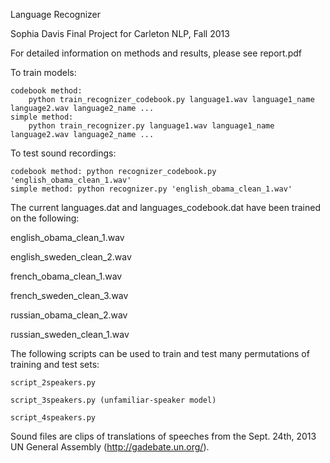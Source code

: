 Language Recognizer

Sophia Davis
Final Project for Carleton NLP, Fall 2013

For detailed information on methods and results, please see report.pdf


To train models:

    codebook method:
        python train_recognizer_codebook.py language1.wav language1_name language2.wav language2_name ...
    simple method:
        python train_recognizer.py language1.wav language1_name language2.wav language2_name ...


To test sound recordings:

    codebook method: python recognizer_codebook.py 'english_obama_clean_1.wav'
    simple method: python recognizer.py 'english_obama_clean_1.wav'


The current languages.dat and languages_codebook.dat have been trained on the following:

english_obama_clean_1.wav

english_sweden_clean_2.wav

french_obama_clean_1.wav

french_sweden_clean_3.wav

russian_obama_clean_2.wav

russian_sweden_clean_1.wav


The following scripts can be used to train and test many permutations of training and test sets:
    
    script_2speakers.py
    
    script_3speakers.py (unfamiliar-speaker model)
    
    script_4speakers.py
    

Sound files are clips of translations of speeches from the Sept. 24th, 2013 UN General Assembly 
(http://gadebate.un.org/).
